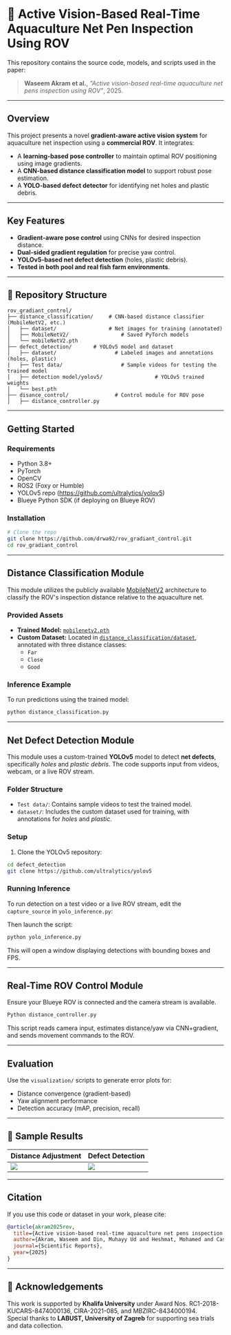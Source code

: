 # 🐠 Active Vision-Based Real-Time Aquaculture Net Pen Inspection Using ROV

This repository contains the source code, models, and scripts used in the paper:

> **Waseem Akram et al.**, *"Active vision-based real-time aquaculture net pens inspection using ROV"*, 2025.

---

##  Overview

This project presents a novel **gradient-aware active vision system** for aquaculture net inspection using a **commercial ROV**. It integrates:

- A **learning-based pose controller** to maintain optimal ROV positioning using image gradients.
- A **CNN-based distance classification model** to support robust pose estimation.
- A **YOLO-based defect detector** for identifying net holes and plastic debris.

---

##  Key Features

-  **Gradient-aware pose control** using CNNs for desired inspection distance.
-  **Dual-sided gradient regulation** for precise yaw control.
-  **YOLOv5-based net defect detection** (holes, plastic debris).
-  **Tested in both pool and real fish farm environments**.

---

## 📁 Repository Structure

```
rov_gradiant_control/
├── distance_classification/     # CNN-based distance classifier (MobileNetV2, etc.)
│   ├── dataset/                 # Net images for training (annotated)
│   ├── MobileNetV2/                 # Saved PyTorch models
│   └── mobileNetV2.pth
├── defect_detection/       # YOLOv5 model and dataset
│   ├── dataset/                   # Labeled images and annotations (holes, plastic)
|   ├── Test data/                   # Sample videos for testing the trained model
│   ├── detection model/yolov5/                 # YOLOv5 trained weights
│   └── best.pth
├── disance_control/               # Control module for ROV pose 
│   ├── distance_controller.py

```

---

##  Getting Started

### Requirements

- Python 3.8+
- PyTorch
- OpenCV
- ROS2 (Foxy or Humble)
- YOLOv5 repo (https://github.com/ultralytics/yolov5)
- Blueye Python SDK (if deploying on Blueye ROV)

### Installation

```bash
# Clone the repo
git clone https://github.com/drwa92/rov_gradiant_control.git
cd rov_gradiant_control

```

---



##  Distance Classification Module

This module utilizes the publicly available [MobileNetV2](https://pytorch.org/vision/stable/models/generated/torchvision.models.mobilenet_v2.html) architecture to classify the ROV's inspection distance relative to the aquaculture net.

### Provided Assets

- **Trained Model:** [`mobilenetv2.pth`](distance_classification/MobileNetV2/mobilenetv2_best.pth)
- **Custom Dataset:** Located in [`distance_classification/dataset`](distance_classification/dataset), annotated with three distance classes:
  - `Far`
  - `Close`
  - `Good`


### Inference Example

To run predictions using the trained model:

```bash
python distance_classification.py
```
---

## Net Defect Detection Module

This module uses a custom-trained **YOLOv5** model to detect **net defects**, specifically *holes* and *plastic debris*. The code supports input from videos, webcam, or a live ROV stream.

### Folder Structure

- `Test data/`: Contains sample videos to test the trained model.
- `dataset/`: Includes the custom dataset used for training, with annotations for *holes* and *plastic*.



###  Setup

1. Clone the YOLOv5 repository:

```bash
cd defect_detection
git clone https://github.com/ultralytics/yolov5
```

### Running Inference

To run detection on a test video or a live ROV stream, edit the `capture_source` in `yolo_inference.py`:

Then launch the script:

```bash
python yolo_inference.py
```

This will open a window displaying detections with bounding boxes and FPS.

---

##  Real-Time ROV Control Module

Ensure your Blueye ROV is connected and the camera stream is available.

```bash
Python distance_controller.py
```

This script reads camera input, estimates distance/yaw via CNN+gradient, and sends movement commands to the ROV.

---

##  Evaluation

Use the `visualization/` scripts to generate error plots for:

- Distance convergence (gradient-based)
- Yaw alignment performance
- Detection accuracy (mAP, precision, recall)

---

## 📸 Sample Results

| Distance Adjustment | Defect Detection |
|---------------------|------------------|
| ![](media/distance_control.gif) | ![](media/defect_detection.png) |

---

##  Citation

If you use this code or dataset in your work, please cite:

```bibtex
@article{akram2025rov,
  title={Active vision-based real-time aquaculture net pens inspection using ROV},
  author={Akram, Waseem and Din, Muhayy Ud and Heshmat, Mohamed and Casavola, Alessandro and Seneviratne, Lakmal and Hussain, Irfan},
  journal={Scientific Reports},
  year={2025}
}
```

---

## 🤝 Acknowledgements

This work is supported by **Khalifa University** under Award Nos. RC1-2018-KUCARS-8474000136, CIRA-2021-085, and MBZIRC-8434000194.  
Special thanks to **LABUST, University of Zagreb** for supporting sea trials and data collection.
